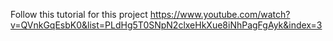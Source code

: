 Follow this tutorial for this project
https://www.youtube.com/watch?v=QVnkGqEsbK0&list=PLdHg5T0SNpN2clxeHkXue8iNhPagFgAyk&index=3